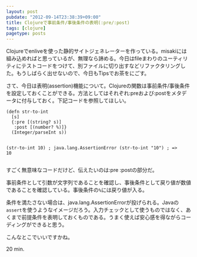 ```yaml
---
layout: post
pubdate: "2012-09-14T23:38:39+09:00"
title: Clojureで事前条件/事後条件の表明(:pre/:post)
tags: [clojure]
pagetype: posts
---
```

Clojureでenliveを使った静的サイトジェネレーターを作っている。misakiには組み込めればと思っているが、無理なら諦める。今日はfileまわりのユーティリティにテストコードをつけて、別ファイルに切り出すなどリファクタリングした。もうしばらく出せないので、今日もTipsでお茶をにごす。

さて、今日は表明(assertion)機能について。Clojureの関数は事前条件/事後条件を設定しておくことができる。方法としてはそれぞれ:preおよび:postをメタデータに付与しておく。下記コードを参照してほしい。

<div><script src="https://gist.github.com/3722379.js?file=assert.clj"></script><noscript><pre><code>(defn str-to-int
  [s]
  {:pre [(string? s)]
   :post [(number? %)]}
  (Integer/parseInt s))

(str-to-int 10) ; java.lang.AssertionError
(str-to-int &quot;10&quot;) ; =&gt; 10</code></pre></noscript></div>

すごく無意味なコードだけど、伝えたいのは:pre :postの部分だ。

事前条件として引数が文字列であることを確認し、事後条件として戻り値が数値であることを確認している。事後条件の`%`には戻り値が入る。

条件を満たさない場合は、java.lang.AssertionErrorが投げられる。Javaの`assert`を使うようなイメージだろう。入力チェックとして使うものではなく、あくまで前提条件を表明しておくものである。うまく使えば安心感を得ながらコーディングができると思う。

こんなとこでいいですかね。

20 min.
